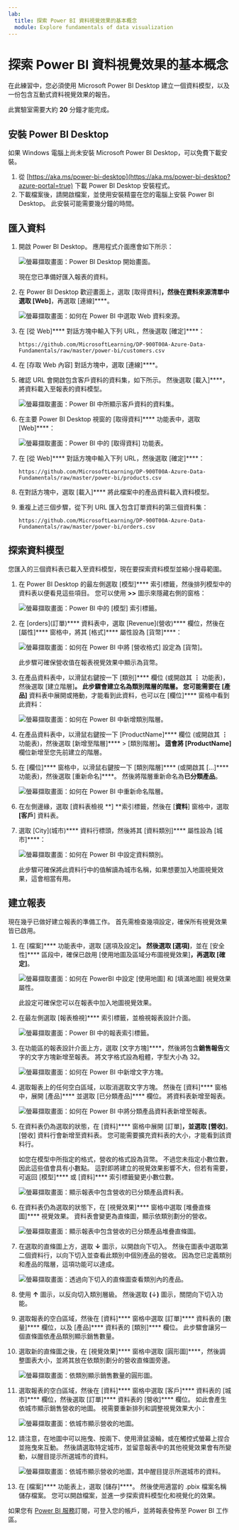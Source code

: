```yaml
---
lab:
  title: 探索 Power BI 資料視覺效果的基本概念
  module: Explore fundamentals of data visualization
---
```


# 探索 Power BI 資料視覺效果的基本概念

在此練習中，您必須使用 Microsoft Power BI Desktop 建立一個資料模型，以及一份包含互動式資料視覺效果的報告。

此實驗室需要大約 **20** 分鐘才能完成。

## 安裝 Power BI Desktop

如果 Windows 電腦上尚未安裝 Microsoft Power BI Desktop，可以免費下載安裝。

1. 從 [https://aka.ms/power-bi-desktop](https://aka.ms/power-bi-desktop?azure-portal=true) 下載 Power BI Desktop 安裝程式。
1. 下載檔案後，請開啟檔案，並使用安裝精靈在您的電腦上安裝 Power BI Desktop。 此安裝可能需要幾分鐘的時間。

## 匯入資料

1. 開啟 Power BI Desktop。 應用程式介面應會如下所示：

    ![螢幕擷取畫面：Power BI Desktop 開始畫面。](images/power-bi-start.png)

    現在您已準備好匯入報表的資料。

1. 在 Power BI Desktop 歡迎畫面上，選取 [取得資料]****，然後在資料來源清單中選取 [Web]****，再選取 [連線]****。

    ![螢幕擷取畫面：如何在 Power BI 中選取 Web 資料來源。](images/web-source.png)

1. 在 [從 Web]**** 對話方塊中輸入下列 URL，然後選取 [確定]****：

    ```
    https://github.com/MicrosoftLearning/DP-900T00A-Azure-Data-Fundamentals/raw/master/power-bi/customers.csv
    ```

1. 在 [存取 Web 內容] 對話方塊中，選取 [連線]****。

1. 確認 URL 會開啟包含客戶資料的資料集，如下所示。 然後選取 [載入]****，將資料載入至報表的資料模型。

    ![螢幕擷取畫面：Power BI 中所顯示客戶資料的資料集。](images/customers.png)

1. 在主要 Power BI Desktop 視窗的 [取得資料]**** 功能表中，選取 [Web]****：

    ![螢幕擷取畫面：Power BI 中的 [取得資料] 功能表。](images/get-data.png)

1. 在 [從 Web]**** 對話方塊中輸入下列 URL，然後選取 [確定]****：

    ```
    https://github.com/MicrosoftLearning/DP-900T00A-Azure-Data-Fundamentals/raw/master/power-bi/products.csv
    ```

1. 在對話方塊中，選取 [載入]**** 將此檔案中的產品資料載入資料模型。

1. 重複上述三個步驟，從下列 URL 匯入包含訂單資料的第三個資料集：

    ```
    https://github.com/MicrosoftLearning/DP-900T00A-Azure-Data-Fundamentals/raw/master/power-bi/orders.csv
    ```

## 探索資料模型

您匯入的三個資料表已載入至資料模型，現在要探索資料模型並縮小搜尋範圍。

1. 在 Power BI Desktop 的最左側選取 [模型]**** 索引標籤，然後排列模型中的資料表以便看見這些項目。 您可以使用 **>>** 圖示來隱藏右側的窗格：

    ![螢幕擷取畫面：Power BI 中的 [模型] 索引標籤。](images/model-tab.png)

1. 在 [orders]\(訂單\)**** 資料表中，選取 [Revenue]\(營收\)**** 欄位，然後在 [屬性]**** 窗格中，將其 [格式]**** 屬性設為 [貨幣]****：

    ![螢幕擷取畫面：如何在 Power BI 中將 [營收格式] 設定為 [貨幣]。](images/revenue-currency.png)

    此步驟可確保營收值在報表視覺效果中顯示為貨幣。

1. 在產品資料表中，以滑鼠右鍵按一下 [類別]**** 欄位 (或開啟其 **&vellip;** 功能表)，然後選取 [建立階層]****。 此步驟會建立名為**類別階層**的階層。 您可能需要在 [產品]**** 資料表中展開或捲動，才能看到此資料，也可以在 [欄位]**** 窗格中看到此資料：

    ![螢幕擷取畫面：如何在 Power BI 中新增類別階層。](images/category-hierarchy.png)

1. 在產品資料表中，以滑鼠右鍵按一下 [ProductName]**** 欄位 (或開啟其 **&vellip;** 功能表)，然後選取 [新增至階層]**** > [類別階層]****。 這會將 [ProductName]**** 欄位新增至您先前建立的階層。
1. 在 [欄位]**** 窗格中，以滑鼠右鍵按一下 [類別階層]**** (或開啟其 [...]**** 功能表)，然後選取 [重新命名]****。 然後將階層重新命名為**已分類產品**。

    ![螢幕擷取畫面：如何在 Power BI 中重新命名階層。](images/rename-hierarchy.png)

1. 在左側邊緣，選取 [資料表檢視 **] **索引標籤，然後在 [**資料**] 窗格中，選取 **[客戶**] 資料表。
1. 選取 [City]\(城市\)**** 資料行標頭，然後將其 [資料類別]**** 屬性設為 [城市]****：

    ![螢幕擷取畫面：如何在 Power BI 中設定資料類別。](images/data-category.png)

    此步驟可確保將此資料行中的值解讀為城市名稱，如果想要加入地圖視覺效果，這會相當有用。

## 建立報表

現在幾乎已做好建立報表的準備工作。 首先需檢查幾項設定，確保所有視覺效果皆已啟用。

1. 在 [檔案]**** 功能表中，選取 [選項及設定]****。 然後選取 [選項]****，並在 [安全性]**** 區段中，確保已啟用 [使用地圖及區域分布圖視覺效果]****，再選取 [確定]****。

    ![螢幕擷取畫面：如何在 PowerBI 中設定 [使用地圖] 和 [填滿地圖] 視覺效果屬性。](images/set-options.png)

    此設定可確保您可以在報表中加入地圖視覺效果。

1. 在最左側選取 [報表檢視]**** 索引標籤，並檢視報表設計介面。

    ![螢幕擷取畫面：Power BI 中的報表索引標籤。](images/report-tab.png)

1. 在功能區的報表設計介面上方，選取 [文字方塊]****，然後將包含**銷售報告**文字的文字方塊新增至報表。 將文字格式設為粗體，字型大小為 32。

    ![螢幕擷取畫面：如何在 Power BI 中新增文字方塊。](images/text-box.png)

1. 選取報表上的任何空白區域，以取消選取文字方塊。 然後在 [資料]**** 窗格中，展開 [產品]**** 並選取 [已分類產品]**** 欄位。 將資料表新增至報表。

    ![螢幕擷取畫面：如何在 Power BI 中將分類產品資料表新增至報表。](images/categorized-products-table.png)

1. 在資料表仍為選取的狀態，在 [資料]**** 窗格中展開 [訂單]****，並選取 [營收]****。 [營收] 資料行會新增至資料表。 您可能需要擴充資料表的大小，才能看到該資料行。

    如您在模型中所指定的格式，營收的格式設為貨幣。 不過您未指定小數位數，因此這些值會具有小數點。 這對即將建立的視覺效果影響不大，但若有需要，可返回 [模型]**** 或 [資料]**** 索引標籤變更小數位數。

    ![螢幕擷取畫面：顯示報表中包含營收的已分類產品資料表。](images/revenue-column.png)

1. 在資料表仍為選取的狀態下，在 [視覺效果]**** 窗格中選取 [堆疊直條圖]**** 視覺效果。 資料表會變更為直條圖，顯示依類別劃分的營收。

    ![螢幕擷取畫面：顯示報表中包含營收的已分類產品堆疊直條圖。](images/stacked-column-chart.png)

1. 在選取的直條圖上方，選取 **&#8595;** 圖示，以開啟向下切入。 然後在圖表中選取第二個資料行，以向下切入並查看此類別中個別產品的營收。 因為您已定義類別和產品的階層，這項功能可以達成。

    ![螢幕擷取畫面：透過向下切入的直條圖查看類別內的產品。](images/drill-down.png)

1. 使用 **&#x2191;** 圖示，以反向切入類別層級。 然後選取 **(**&#8595;**)** 圖示，關閉向下切入功能。
1. 選取報表的空白區域，然後在 [資料]**** 窗格中選取 [訂單]**** 資料表的 [數量]**** 欄位，以及 [產品]**** 資料表的 [類別]**** 欄位。 此步驟會讓另一個直條圖依產品類別顯示銷售數量。
1. 選取新的直條圖之後，在 [視覺效果]**** 窗格中選取 [圓形圖]****，然後調整圖表大小，並將其放在依類別劃分的營收直條圖旁邊。

    ![螢幕擷取畫面：依類別顯示銷售數量的圓形圖。](images/category-pie-chart.png)

1. 選取報表的空白區域，然後在 [資料]**** 窗格中選取 [客戶]**** 資料表的 [城市]**** 欄位，然後選取 [訂單]**** 資料表的 [營收]**** 欄位。 如此會產生依城市顯示銷售營收的地圖。 視需要重新排列和調整視覺效果大小：

    ![螢幕擷取畫面：依城市顯示營收的地圖。](images/revenue-map.png)

1. 請注意，在地圖中可以拖曳、按兩下、使用滑鼠滾輪，或在觸控式螢幕上捏合並拖曳來互動。 然後請選取特定城市，並留意報表中的其他視覺效果會有所變動，以醒目提示所選城市的資料。

    ![螢幕擷取畫面：依城市顯示營收的地圖，其中醒目提示所選城市的資料。](images/selected-data.png)

1. 在 [檔案]**** 功能表上，選取 [儲存]****。 然後使用適當的 .pbix 檔案名稱儲存檔案。 您可以開啟檔案，並進一步探索資料模型化和視覺化的效果。

如果您有 [Power BI 服務](https://www.powerbi.com/?azure-portal=true)訂閱，可登入您的帳戶，並將報表發佈至 Power BI 工作區。 

